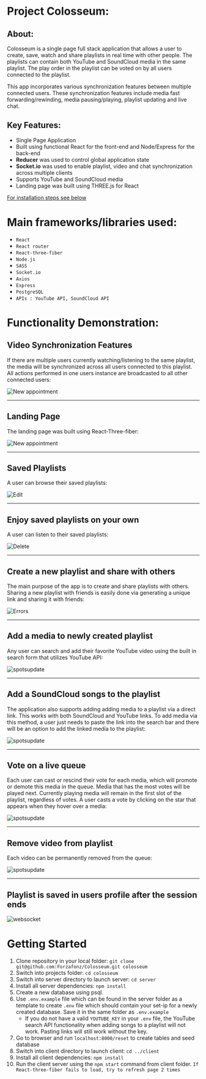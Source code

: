 # Project Colosseum:

## About:

Colosseum is a single page full stack application that allows a user to create, save, watch and share playlists in real time with other people. The playlists can contain both YouTube and SoundCloud media in the same playlist. The play order in the playlist can be voted on by all users connected to the playlist. 

This app incorporates various synchronization features between multiple connected users. These synchronization features include media fast forwarding/rewinding, media pausing/playing, playlist updating and live chat.  

## Key Features:

*  Single Page Application
*  Built using functional React for the front-end and Node/Express for the back-end
*  **Reducer** was used to control global application state
*  **Socket.io** was used to enable playlist, video and chat synchronization across multiple clients
*  Supports YouTube and SoundCloud media
*  Landing page was built using THREE.js for React

[For installation steps see below](#getting-started)

# Main frameworks/libraries used:

* `React`
* `React router`
* `React-three-fiber`
* `Node.js`
* `SASS`
* `Socket.io`
* `Axios`
* `Express`
* `PostgreSQL`
* `APIs : YouTube API, SoundCloud API`


# Functionality Demonstration:

## Video Synchronization Features
If there are multiple users currently watching/listening to the same playlist, the media will be synchronized across all users connected to this playlist. All actions performed in one users instance are broadcasted to all other connected users:

![New appointment](/public/images/Sync.gif)
___
## Landing Page
The landing page was built using React-Three-fiber:

![New appointment](/public/images/landingpage.gif)
___
## Saved Playlists
A user can browse their saved playlists:

![Edit](/public/images/Playlists.gif)
___
## Enjoy saved playlists on your own
A user can listen to their saved playlists:

![Delete](/public/images/Play1.gif)
___
## Create a new playlist and share with others
The main purpose of the app is to create and share playlists with others. Sharing a new playlist with friends is easily done via generating a unique link and sharing it with friends:

![Errors](/public/images/new-playlist-sharing.gif)
___
## Add a media to newly created playlist
Any user can search and add their favorite YouTube video using the built in search form that utilizes YouTube API:

![spotsupdate](/public/images/Media_Add.gif)
___
## Add a SoundCloud songs to the playlist
The application also supports adding adding media to a playlist via a direct link. This works with both SoundCloud and YouTube links. To add media via this method, a user just needs to paste the link into the search bar and there will be an option to add the linked media to the playlist:

![spotsupdate](/public/images/add_soundcloud.gif)
___
## Vote on a live queue
Each user can cast or rescind their vote for each media, which will promote or demote this media in the queue. Media that has the most votes will be played next. Currently playing media will remain in the first slot of the playlist, regardless of votes. A user casts a vote by clicking on the star that appears when they hover over a media:

![spotsupdate](/public/images/voting.gif)
___
## Remove video from playlist
Each video can be permanently removed from the queue:

![spotsupdate](/public/images/removing.gif)

___
## Playlist is saved in users profile after the session ends
![websocket](/public/images/Saved_pl.gif)

# Getting Started

1. Clone repository in your local folder: 
```git clone git@github.com:Forzafonz/Colosseum.git colosseum```
1. Switch into projects folder: ```cd colosseum```
1. Switch into server directory to launch server: ```cd server```
1. Install all server dependencies: ```npm install```
1. Create a new database using psql.
1. Use ```.env.example``` file which can be found in the server folder as a template to create `.env` file which should contain your set-ip for a newly created database. Save it in the same folder as `.env.example`
    * If you do not have a valid ```YOUTUBE_KEY``` in your ```.env``` file, the YouTube search API functionality when adding songs to a playlist will not work. Pasting links will still work without the key. 
1. Go to browser and run ```localhost:8000/reset``` to create tables and seed database
1. Switch into client directory to launch client: ```cd ../client```
1. Install all client dependencies: ```npm install```
1. Run the client server using the ```npm start``` command from client folder. ```If React-three-fiber fails to load, try to refresh page 2 times```
